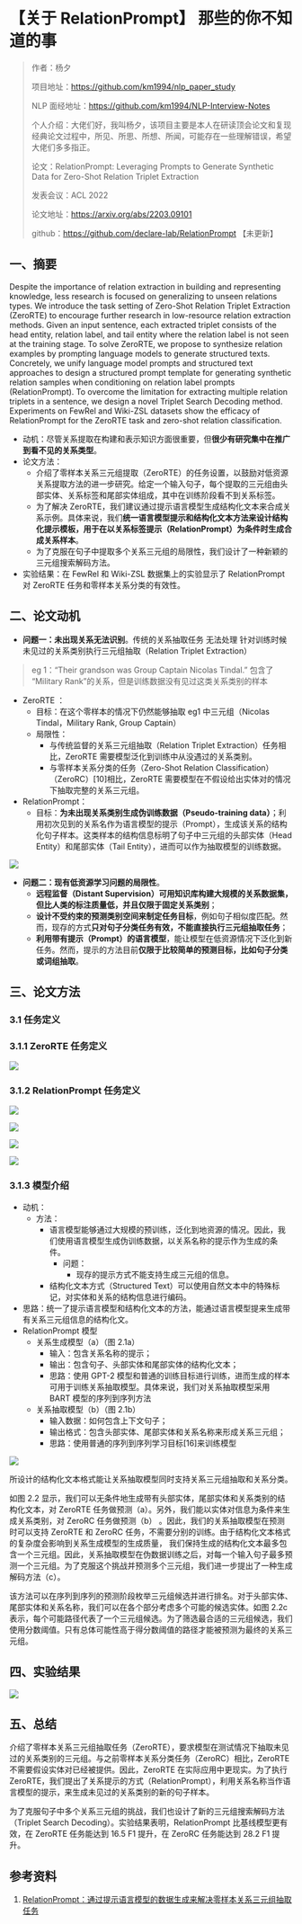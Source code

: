 # 【关于 RelationPrompt】 那些的你不知道的事

> 作者：杨夕
> 
> 项目地址：https://github.com/km1994/nlp_paper_study
> 
> NLP 面经地址：https://github.com/km1994/NLP-Interview-Notes
> 
> 个人介绍：大佬们好，我叫杨夕，该项目主要是本人在研读顶会论文和复现经典论文过程中，所见、所思、所想、所闻，可能存在一些理解错误，希望大佬们多多指正。
> 
> 论文：RelationPrompt: Leveraging Prompts to Generate Synthetic Data for Zero-Shot Relation Triplet Extraction
> 
> 发表会议：ACL 2022
> 
> 论文地址：https://arxiv.org/abs/2203.09101
> 
> github：https://github.com/declare-lab/RelationPrompt 【未更新】


## 一、摘要

Despite the importance of relation extraction in building and representing knowledge, less research is focused on generalizing to unseen relations types. We introduce the task setting of Zero-Shot Relation Triplet Extraction (ZeroRTE) to encourage further research in low-resource relation extraction methods. Given an input sentence, each extracted triplet consists of the head entity, relation label, and tail entity where the relation label is not seen at the training stage. To solve ZeroRTE, we propose to synthesize relation examples by prompting language models to generate structured texts. Concretely, we unify language model prompts and structured text approaches to design a structured prompt template for generating synthetic relation samples when conditioning on relation label prompts (RelationPrompt). To overcome the limitation for extracting multiple relation triplets in a sentence, we design a novel Triplet Search Decoding method. Experiments on FewRel and Wiki-ZSL datasets show the efficacy of RelationPrompt for the ZeroRTE task and zero-shot relation classification.

- 动机：尽管关系提取在构建和表示知识方面很重要，但**很少有研究集中在推广到看不见的关系类型**。
- 论文方法：
  - 介绍了零样本关系三元组提取（ZeroRTE）的任务设置，以鼓励对低资源关系提取方法的进一步研究。给定一个输入句子，每个提取的三元组由头部实体、关系标签和尾部实体组成，其中在训练阶段看不到关系标签。
  - 为了解决 ZeroRTE，我们建议通过提示语言模型生成结构化文本来合成关系示例。具体来说，我们**统一语言模型提示和结构化文本方法来设计结构化提示模板，用于在以关系标签提示（RelationPrompt）为条件时生成合成关系样本**。
  - 为了克服在句子中提取多个关系三元组的局限性，我们设计了一种新颖的三元组搜索解码方法。
- 实验结果：在 FewRel 和 Wiki-ZSL 数据集上的实验显示了 RelationPrompt 对 ZeroRTE 任务和零样本关系分类的有效性。

## 二、论文动机

- **问题一：未出现关系无法识别**。传统的关系抽取任务 无法处理 针对训练时候未见过的关系类别执行三元组抽取（Relation Triplet Extraction）

> eg 1：“Their grandson was Group Captain Nicolas Tindal.” 包含了 “Military Rank”的关系，但是训练数据没有见过这类关系类别的样本

- ZeroRTE ：
  - 目标：在这个零样本的情况下仍然能够抽取 eg1 中三元组（Nicolas Tindal，Military Rank, Group Captain）
  - 局限性：
    - 与传统监督的关系三元组抽取（Relation Triplet Extraction）任务相比，ZeroRTE 需要模型泛化到训练中从没遇过的关系类别。
    - 与零样本关系分类的任务（Zero-Shot Relation Classification）（ZeroRC）[10]相比，ZeroRTE 需要模型在不假设给出实体对的情况下抽取完整的关系三元组。
- RelationPrompt：
  - 目标：**为未出现关系类别生成伪训练数据（Pseudo-training data）**；利用初次见到的关系名作为语言模型的提示（Prompt），生成该关系的结构化句子样本。这类样本的结构信息标明了句子中三元组的头部实体（Head Entity）和尾部实体（Tail Entity），进而可以作为抽取模型的训练数据。

![](img/微信截图_20220403100552.png)

- **问题二：现有低资源学习问题的局限性**。
  - **远程监督（Distant Supervision）**可用知识库构建大规模的关系数据集，但**比人类的标注质量低，并且仅限于固定关系类别**；
  - **设计不受约束的预测类别空间来制定任务目标**，例如句子相似度匹配。然而，现存的方式**只对句子分类任务有效，不能直接执行三元组抽取任务**；
  - **利用带有提示（Prompt）的语言模型**，能让模型在低资源情况下泛化到新任务。然而，提示的方法目前**仅限于比较简单的预测目标，比如句子分类或词组抽取**。

## 三、论文方法

### 3.1 任务定义

### 3.1.1 ZeroRTE 任务定义

![](img/微信截图_20220403102754.png)

### 3.1.2 RelationPrompt 任务定义

![](img/微信截图_20220403103018.png)

![](img/微信截图_20220403103101.png)

![](img/微信截图_20220403103122.png)

![](img/微信截图_20220403103451.png)

### 3.1.3 模型介绍

- 动机：
  - 方法：
    - 语言模型能够通过大规模的预训练，泛化到地资源的情况。因此，我们使用语言模型生成伪训练数据，以关系名称的提示作为生成的条件。
      - 问题：
        - 现存的提示方式不能支持生成三元组的信息。
    - 结构化文本方式（Structured Text）可以使用自然文本中的特殊标记，对实体和关系的结构信息进行编码。
- 思路：统一了提示语言模型和结构化文本的方法，能通过语言模型提来生成带有关系三元组信息的结构化文。
- RelationPrompt 模型
  - 关系生成模型（a）（图 2.1a）
    - 输入：包含关系名称的提示；
    - 输出：包含句子、头部实体和尾部实体的结构化文本；
    - 思路：使用 GPT-2 模型和普通的训练目标进行训练，进而生成的样本可用于训练关系抽取模型。具体来说，我们对关系抽取模型采用 BART 模型的序列到序列方法
  - 关系抽取模型（b）（图 2.1b）
    - 输入数据：如何包含上下文句子；
    - 输出格式：包含头部实体、尾部实体和关系名称来形成关系三元组；
    - 思路：使用普通的序列到序列学习目标[16]来训练模型

![](img/微信截图_20220403104150.png)

所设计的结构化文本格式能让关系抽取模型同时支持关系三元组抽取和关系分类。

如图 2.2 显示，我们可以无条件地生成带有头部实体，尾部实体和关系类别的结构化文本，对 ZeroRTE 任务做预测（a）。另外，我们能以实体对信息为条件来生成关系类别，对 ZeroRC 任务做预测（b） 。因此，我们的关系抽取模型在预测时可以支持 ZeroRTE 和 ZeroRC 任务，不需要分别的训练。由于结构化文本格式的复杂度会影响到关系生成模型的生成质量， 我们保持生成的结构化文本最多包含一个三元组。因此，关系抽取模型在伪数据训练之后，对每一个输入句子最多预测一个三元组。为了克服这个挑战并预测多个三元组，我们进一步提出了一种生成解码方法（c）。

该方法可以在序列到序列的预测阶段枚举三元组候选并进行排名。对于头部实体、尾部实体和关系名称，我们可以在各个部分考虑多个可能的候选实体。如图 2.2c 表示，每个可能路径代表了一个三元组候选。为了筛选最合适的三元组候选，我们使用分数阈值。只有总体可能性高于得分数阈值的路径才能被预测为最终的关系三元组。

## 四、实验结果

![](img/微信截图_20220403104853.png)

## 五、总结

介绍了零样本关系三元组抽取任务（ZeroRTE），要求模型在测试情况下抽取未见过的关系类别的三元组。与之前零样本关系分类任务（ZeroRC）相比，ZeroRTE 不需要假设实体对已经被提供。因此，ZeroRTE 在实际应用中更现实。为了执行 ZeroRTE，我们提出了关系提示的方式（RelationPrompt），利用关系名称当作语言模型的提示，来生成未见过的关系类别的新的句子样本。

为了克服句子中多个关系三元组的挑战，我们也设计了新的三元组搜索解码方法（Triplet Search Decoding）。实验结果表明，RelationPrompt 比基线模型更有效，在 ZeroRTE 任务能达到 16.5 F1 提升，在 ZeroRC 任务能达到 28.2 F1 提升。

## 参考资料

1. [RelationPrompt：通过提示语言模型的数据生成来解决零样本关系三元组抽取任务](https://zhuanlan.zhihu.com/p/490792345)